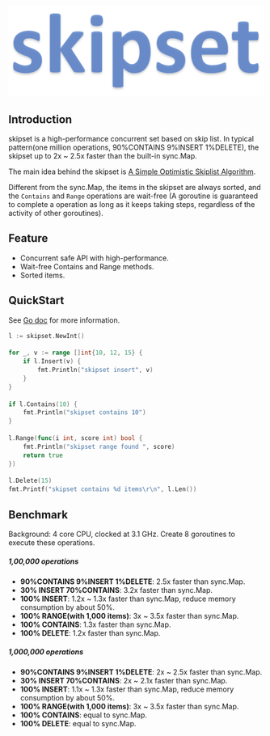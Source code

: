 ![LOGO](https://raw.githubusercontent.com/ZYunH/public-data/master/skipset-logo.png)

## Introduction

skipset is a high-performance concurrent set based on skip list. In typical pattern(one million operations, 90%CONTAINS 9%INSERT 1%DELETE), the skipset up to 2x ~ 2.5x faster than the built-in sync.Map.

The main idea behind the skipset is [A Simple Optimistic Skiplist Algorithm](<https://people.csail.mit.edu/shanir/publications/LazySkipList.pdf>).

Different from the sync.Map, the items in the skipset are always sorted, and the `Contains` and `Range` operations are wait-free (A goroutine is guaranteed to complete a operation as long as it keeps taking steps, regardless of the activity of other goroutines).



## Feature

- Concurrent safe API with high-performance.
- Wait-free Contains and Range methods.
- Sorted items.



## QuickStart

See [Go doc](https://godoc.org/github.com/ZYunH/skipset) for more information.

```go
l := skipset.NewInt()

for _, v := range []int{10, 12, 15} {
	if l.Insert(v) {
		fmt.Println("skipset insert", v)
	}
}

if l.Contains(10) {
	fmt.Println("skipset contains 10")
}

l.Range(func(i int, score int) bool {
	fmt.Println("skipset range found ", score)
	return true
})

l.Delete(15)
fmt.Printf("skipset contains %d items\r\n", l.Len())
```



## Benchmark

Background:  4 core CPU, clocked at 3.1 GHz. Create 8 goroutines to execute these operations.

##### 1,00,000 operations

- **90%CONTAINS 9%INSERT 1%DELETE**: 2.5x faster than sync.Map.
- **30% INSERT 70%CONTAINS**: 3.2x faster than sync.Map.
- **100% INSERT**: 1.2x ~ 1.3x faster than sync.Map, reduce memory consumption by about 50%.
- **100% RANGE(with 1,000 items)**: 3x ~ 3.5x faster than sync.Map. 
- **100% CONTAINS**: 1.3x faster than sync.Map.
- **100% DELETE**: 1.2x faster than sync.Map.

##### 1,000,000 operations

- **90%CONTAINS 9%INSERT 1%DELETE**: 2x ~ 2.5x faster than sync.Map.
- **30% INSERT 70%CONTAINS**: 2x ~ 2.1x faster than sync.Map.
- **100% INSERT**: 1.1x ~ 1.3x faster than sync.Map, reduce memory consumption by about 50%.
- **100% RANGE(with 1,000 items)**: 3x ~ 3.5x faster than sync.Map. 
- **100% CONTAINS**: equal to sync.Map.
- **100% DELETE**: equal to sync.Map.